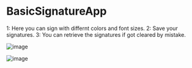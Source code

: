 # BasicSignatureApp

1: Here you can sign with differnt colors and font sizes.
2: Save your signatures.
3: You can retrieve the signatures if got cleared by mistake.

![image](https://github.com/user-attachments/assets/01c389f2-70ad-4c78-bdb8-ec4670af30db)

![image](https://github.com/user-attachments/assets/e696956b-1361-4147-9e50-6c12416ad297)
